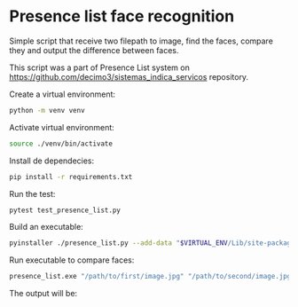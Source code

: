 # Presence list face recognition

Simple script that receive two filepath to image, find the faces, compare they and output the difference between faces.

This script was a part of Presence List system on https://github.com/decimo3/sistemas_indica_servicos repository.

Create a virtual environment:
```sh
python -m venv venv
```

Activate virtual environment:
```sh
source ./venv/bin/activate
```

Install de dependecies:
```sh
pip install -r requirements.txt
```

Run the test:
```sh
pytest test_presence_list.py
```

Build an executable:
```sh
pyinstaller ./presence_list.py --add-data "$VIRTUAL_ENV/Lib/site-packages/face_recognition_models/;./face_recognition_models/" --noconfirm
```

Run executable to compare faces:
```sh
presence_list.exe "/path/to/first/image.jpg" "/path/to/second/image.jpg"
```

The output will be:

```sh

```